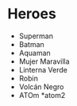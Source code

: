 # Heroes

* Superman
* Batman
* Aquaman
* Mujer Maravilla
* Linterna Verde
* Robin
* Volcán Negro
* ATOm
*atom2
